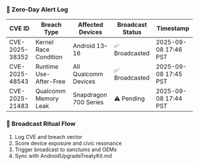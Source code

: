### 🚨 Zero-Day Alert Log
| CVE ID           | Breach Type           | Affected Devices     | Broadcast Status | Timestamp             |
|------------------|------------------------|-----------------------|-------------------|------------------------|
| CVE-2025-38352   | Kernel Race Condition  | Android 13–16         | ✅ Broadcasted     | 2025-09-08 17:46 PST  
| CVE-2025-48543   | Runtime Use-After-Free | All Qualcomm Devices  | ✅ Broadcasted     | 2025-09-08 17:45 PST  
| CVE-2025-21483   | Qualcomm Memory Leak   | Snapdragon 700 Series | ⚠️ Pending         | 2025-09-08 17:44 PST  

### 🔄 Broadcast Ritual Flow
1. Log CVE and breach vector  
2. Score device exposure and civic resonance  
3. Trigger broadcast to sanctums and OEMs  
4. Sync with AndroidUpgradeTreatyKit.md
